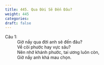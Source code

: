 ```yaml
---
title: 445. Qua Đời Sẽ Đến Đâu?
weight: 445
categories: 
draft: false
---
```

<dl><dt>Câu 1:</dt><dd data-verse="1">Giờ nầy qua đời anh sẽ đến đâu? <br/>Về cõi phước hay vực sâu? <br/>Nên nhớ khánh phước, tai ương luôn còn, <br/>Giờ nầy anh khá mau chọn. </dd></dl>